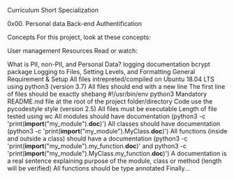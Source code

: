 Curriculum
Short Specialization

0x00. Personal data
Back-end Authentification

Concepts
For this project, look at these concepts:

User management
Resources
Read or watch:

What is PII, non-PII, and Personal Data?
logging documentation
bcrypt package
Logging to Files, Setting Levels, and Formatting
General Requirement & Setup
All files intrepreted/compiled on Ubuntu 18.04 LTS using python3 (version 3.7)
All files should end with a new line
The first line of files should be exactly shebang #!/usr/bin/env python3
Mandatory README.md file at the root of the project folder/directory
Code use the pycodestyle style (version 2.5)
All files must be executable
Length of file tested using wc
All modules should have documentation (python3 -c 'print(__import__("my_module").__doc__)')
All classes should have documentation (python3 -c 'print(__import__("my_module").MyClass.__doc__)')
All functions (inside and outside a class) should have a documentation (python3 -c 'print(__import__("my_module").my_function.__doc__)' and python3 -c 'print(__import__("my_module").MyClass.my_function.__doc__)')
A documentation is a real sentence explaining purpose of the module, class or method (length will be verified)
All functions should be type annotated
Finally...